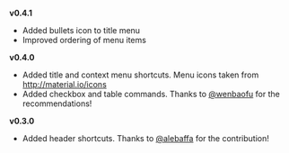 **v0.4.1**
* Added bullets icon to title menu
* Improved ordering of menu items

**v0.4.0** 
* Added title and context menu shortcuts. Menu icons taken from http://material.io/icons
* Added checkbox and table commands. Thanks to [@wenbaofu](https://github.com/wenbaofu) for the recommendations!

**v0.3.0**
* Added header shortcuts. Thanks to [@alebaffa](https://github.com/alebaffa) for the contribution!